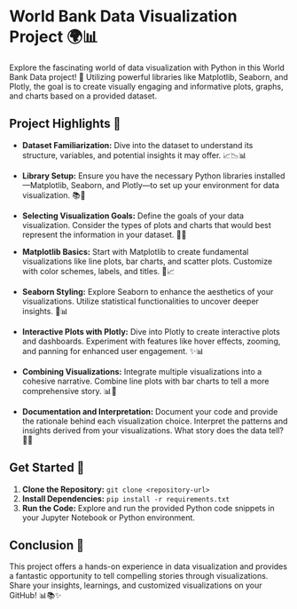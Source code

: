 # World Bank Data Visualization Project 🌍📊

Explore the fascinating world of data visualization with Python in this World Bank Data project! 🚀 Utilizing powerful libraries like Matplotlib, Seaborn, and Plotly, the goal is to create visually engaging and informative plots, graphs, and charts based on a provided dataset.

## Project Highlights 🌟

- **Dataset Familiarization:** Dive into the dataset to understand its structure, variables, and potential insights it may offer. 📈📉📊

- **Library Setup:** Ensure you have the necessary Python libraries installed—Matplotlib, Seaborn, and Plotly—to set up your environment for data visualization. 📚🐍

- **Selecting Visualization Goals:** Define the goals of your data visualization. Consider the types of plots and charts that would best represent the information in your dataset. 🎯📝

- **Matplotlib Basics:** Start with Matplotlib to create fundamental visualizations like line plots, bar charts, and scatter plots. Customize with color schemes, labels, and titles. 🎨📈

- **Seaborn Styling:** Explore Seaborn to enhance the aesthetics of your visualizations. Utilize statistical functionalities to uncover deeper insights. 🌈📊

- **Interactive Plots with Plotly:** Dive into Plotly to create interactive plots and dashboards. Experiment with features like hover effects, zooming, and panning for enhanced user engagement. ✨📊

- **Combining Visualizations:** Integrate multiple visualizations into a cohesive narrative. Combine line plots with bar charts to tell a more comprehensive story. 📊🔗

- **Documentation and Interpretation:** Document your code and provide the rationale behind each visualization choice. Interpret the patterns and insights derived from your visualizations. What story does the data tell? 📝🤔

## Get Started 🚀

1. **Clone the Repository:** `git clone <repository-url>`
2. **Install Dependencies:** `pip install -r requirements.txt`
3. **Run the Code:** Explore and run the provided Python code snippets in your Jupyter Notebook or Python environment.

## Conclusion 🎉

This project offers a hands-on experience in data visualization and provides a fantastic opportunity to tell compelling stories through visualizations. Share your insights, learnings, and customized visualizations on your GitHub! 📊📚✨
